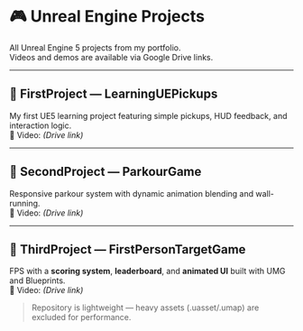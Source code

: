 # 🎮 Unreal Engine Projects

All Unreal Engine 5 projects from my portfolio.  
Videos and demos are available via Google Drive links.

---

## 🧩 FirstProject — LearningUEPickups
My first UE5 learning project featuring simple pickups, HUD feedback, and interaction logic.  
🎥 Video: *(Drive link)*

---

## 🏃 SecondProject — ParkourGame
Responsive parkour system with dynamic animation blending and wall-running.  
🎥 Video: *(Drive link)*

---

## 🎯 ThirdProject — FirstPersonTargetGame
FPS with a **scoring system**, **leaderboard**, and **animated UI** built with UMG and Blueprints.  
🎥 Video: *(Drive link)*

> Repository is lightweight — heavy assets (.uasset/.umap) are excluded for performance.

